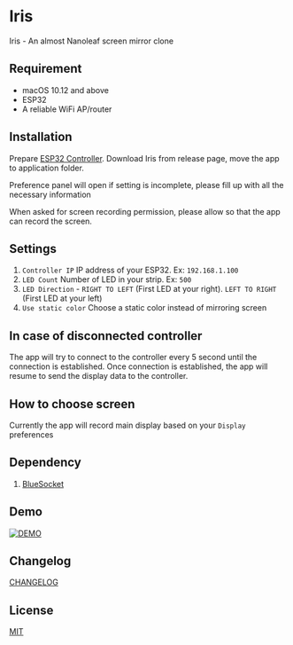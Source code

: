 # Iris
Iris - An almost Nanoleaf screen mirror clone

## Requirement
- macOS 10.12 and above
- ESP32
- A reliable WiFi AP/router

## Installation
Prepare [ESP32 Controller](https://github.com/blacklizard/Iris-ESP32-Controller). Download Iris from release page, move the app to application folder. 

Preference panel will open if setting is incomplete, please fill up with all the necessary information

When asked for screen recording permission, please allow so that the app can record the screen.

## Settings

1. `Controller IP` IP address of your ESP32. Ex: `192.168.1.100`
2. `LED Count` Number of LED in your strip. Ex: `500`
3. `LED Direction` - `RIGHT TO LEFT` (First LED at your right). `LEFT TO RIGHT` (First LED at your left)
4. `Use static color` Choose a static color instead of mirroring screen 

## In case of disconnected controller
The app will try to connect to the controller every 5 second until the connection is established. Once connection is established, the app will resume to send the display data to the controller.

## How to choose screen
Currently the app will record main display based on your `Display` preferences

## Dependency
1. [BlueSocket](https://github.com/IBM-Swift/BlueSocket)
## Demo
[![DEMO](https://img.youtube.com/vi/C9QXhIt1I5A/0.jpg)](https://www.youtube.com/watch?v=C9QXhIt1I5A)

## Changelog
[CHANGELOG](CHANGELOG.md)

## License
[MIT](LICENSE)
